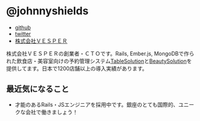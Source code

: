 # @johnnyshields

- [github](https://github.com/johnnyshields)
- [twitter](https://twitter.com/johnny_shields)
- [株式会社ＶＥＳＰＥＲ](https://kkvesper.jp)

株式会社ＶＥＳＰＥＲの創業者・ＣＴＯです。Rails, Ember.js, MongoDBで作られた飲食店・美容室向けの予約管理システム[TableSolution](https://www.tablesolution.com)と[BeautySolution](https://www.beautysolution.jp)を提供してます。日本で1200店舗以上の導入実績があります。

## 最近気になること

* 才能のあるRails・JSエンジニアを採用中です。銀座のとても国際的、ユニークな会社で働きましょう！
